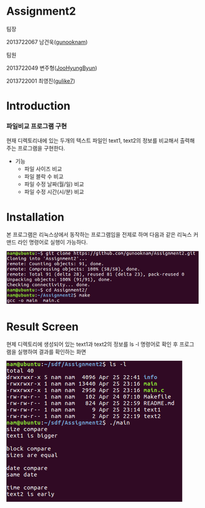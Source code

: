 # Assignment2
팀장

2013722067 남건욱([gunooknam](https://github.com/gunooknam))

팀원

2013722049 변주형([JooHyungByun](https://github.com/JooHyungByun))

2013722001 최영진([gulike7](https://github.com/gulike7))

# Introduction

### 파일비교 프로그램 구현

 현재 디렉토리내에 있는 두개의 텍스트 파일인 text1, text2의 정보를 비교해서 출력해주는 프로그램을 구현한다. 

- 기능
  - 파일 사이즈 비교
  - 파일 블락 수 비교
  - 파일 수정 날짜(월/일) 비교
  - 파일 수정 시간(시/분) 비교

# Installation

본 프로그램은 리눅스상에서 동작하는 프로그램임을 전제로 하며 다음과 같은 리눅스 커맨드 라인 명령어로 실행이 가능하다. 

![img](./info/result/installation.PNG)

# Result Screen
 현제 디렉토리에 생성되어 있는 text1과 text2의 정보를 ls -l 명령어로 확인 후 프로그램을 실행하여 결과를 확인하는 화면

![img](./info/result/result.PNG)

